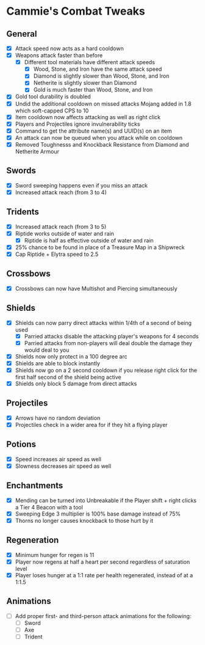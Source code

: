 # Cammie's Combat Tweaks

## General
- [x] Attack speed now acts as a hard cooldown
- [x] Weapons attack faster than before
  - [x] Different tool materials have different attack speeds
    - [x] Wood, Stone, and Iron have the same attack speed
    - [x] Diamond is slightly slower than Wood, Stone, and Iron
    - [x] Netherite is slightly slower than Diamond
    - [x] Gold is much faster than Wood, Stone, and Iron
- [x] Gold tool durability is doubled
- [x] Undid the additional cooldown on missed attacks Mojang added in 1.8 which soft-capped CPS to 10
- [x] Item cooldown now affects attacking as well as right click
- [x] Players and Projectiles ignore invulnerability ticks
- [x] Command to get the attribute name(s) and UUID(s) on an item
- [x] An attack can now be queued when you attack while on cooldown
- [x] Removed Toughnesss and Knockback Resistance from Diamond and Netherite Armour

## Swords
- [x] Sword sweeping happens even if you miss an attack
- [x] Increased attack reach (from 3 to 4)

## Tridents
- [x] Increased attack reach (from 3 to 5)
- [x] Riptide works outside of water and rain
  - [x] Riptide is half as effective outside of water and rain
- [x] 25% chance to be found in place of a Treasure Map in a Shipwreck
- [x] Cap Riptide + Elytra speed to 2.5

## Crossbows
- [x] Crossbows can now have Multishot and Piercing simultaneously

## Shields
- [x] Shields can now parry direct attacks within 1/4th of a second of being used
  - [x] Parried attacks disable the attacking player's weapons for 4 seconds
  - [x] Parried attacks from non-players will deal double the damage they would deal to you
- [x] Shields now only protect in a 100 degree arc
- [x] Shields are able to block instantly
- [x] Shields now go on a 2 second cooldown if you release right click for the first half second of the shield being active
- [x] Shields only block 5 damage from direct attacks

## Projectiles
- [x] Arrows have no random deviation
- [x] Projectiles check in a wider area for if they hit a flying player

## Potions
- [x] Speed increases air speed as well
- [x] Slowness decreases air speed as well

## Enchantments
- [x] Mending can be turned into Unbreakable if the Player shift + right clicks a Tier 4 Beacon with a tool
- [x] Sweeping Edge 3 multiplier is 100% base damage instead of 75%
- [x] Thorns no longer causes knockback to those hurt by it

## Regeneration
- [x] Minimum hunger for regen is 11
- [x] Player now regens at half a heart per second regardless of saturation level
- [x] Player loses hunger at a 1:1 rate per health regenerated, instead of at a 1:1.5

## Animations
- [ ] Add proper first- and third-person attack animations for the following:
  - [ ] Sword
  - [ ] Axe
  - [ ] Trident
